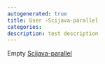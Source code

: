 ```yaml
---
autogenerated: true
title: User ›Scijava-parallel
categories: 
description: test description
---
```


Empty [Scijava-parallel](/software/scijava-parallel)
